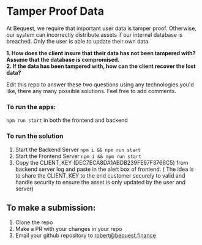 # Tamper Proof Data

At Bequest, we require that important user data is tamper proof. Otherwise, our system can incorrectly distribute assets if our internal database is breached. 
Only the user is able to update their own data.


**1. How does the client insure that their data has not been tampered with? Assume that the database is compromised.**
<br />
**2. If the data has been tampered with, how can the client recover the lost data?**


Edit this repo to answer these two questions using any technologies you'd like, there any many possible solutions. Feel free to add comments.

### To run the apps:
```npm run start``` in both the frontend and backend

### To run the solution
1. Start the Backend Server `npm i && npm run start`
2. Start the Frontend Server `npm i && npm run start`
3. Copy the CLIENT_KEY (DEC7ECA8DA1ABDB239FE97F3766C5) from backend server log and paste in the alert box of frontend. ( The idea is to share the CLIENT_KEY to the end customer securely to valid and handle security to ensure the asset is only updated by the user and server)


## To make a submission:
1. Clone the repo 
2. Make a PR with your changes in your repo
3. Email your github repository to robert@bequest.finance
